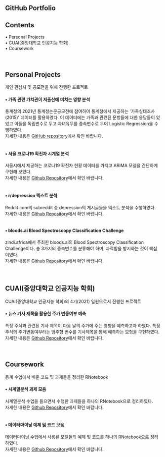 ## GitHub Portfolio



## Contents

• Personal Projects  
• CUAI(중앙대학교 인공지능 학회)  
• Coursework  
<br/>
<br/>



## Personal Projects

개인 관심사 및 공모전을 위해 진행한 프로젝트


#### • 가족 관련 가치관이 저출산에 미치는 영향 분석

통계청의 2021년 통계청논문공모전에 참여하여 통계청에서 제공하는 '가족실태조사(2015)' 데이터를 활용하였다. 이 데이터에는 가족과 관련된 문항들에 대한 응답들이 있었고 이들을 독립변수로 두고 자녀유무를 종속변수로 두어 Logistic Regression을 수행하였다.  
자세한 내용은 [GitHub repository](https://github.com/jaeyonggy/R-Fertility)에서 확인 바랍니다.  
<br/>


#### • 서울 코로나19 확진자 시계열 분석

서울시에서 제공하는 코로나19 확진자 현황 데이터를 가지고 ARIMA 모델을 간단하게 구현해 보았다.  
자세한 내용은 [Github Repository](https://github.com/jaeyonggy/TimeSeries-SeoulCovid-19)에서 확인 바랍니다.  
<br/>


#### • r/depression 텍스트 분석

Reddit.com의 subreddit 중 depression의 게시글들을 텍스트 분석을 수행하였다.  
자세한 내용은 [Github Repository](https://github.com/jaeyonggy/Project-RedditDepressionTextAnalysis)에서 확인 바랍니다.  
<br/>


#### • bloods.ai Blood Spectroscopy Classification Challenge

zindi.africa에서 주최한 bloods.ai의 Blood Spectroscopy Classification Challenge이다. 총 3가지의 종속변수를 분류해야 하며, 과적합을 방지하는 것이 핵심이였다.  
자세한 내용은 [Github Repository](https://github.com/jaeyonggy/Zindi_Classification)에서 확인 바랍니다.  
<br/>
<br/>



## CUAI(중앙대학교 인공지능 학회)

CUAI(중앙대학교 인공지능 학회)의 4기(2021) 일원으로서 진행한 프로젝트


#### • 뉴스 기사 제목을 활용한 주가 변동여부 예측

특정 주식과 관련된 기사 제목이 다음 날의 주가에 주는 영향을 예측하고자 하였다. 특정 주식의 주가변동여부라는 범주형 변수를 기사제목을 통해 예측하는 모형을 구현하였다.  
자세한 내용은 [Github Repository](https://github.com/jaeyonggy/CUAI-Headlines_TextAnalysis_For_StockPrice_Prediction)에서 확인 바랍니다.  
<br/>
<br/>



## Coursework

통계 수업에서 배운 코드 및 과제들을 정리한 RNotebook


#### • 시계열분석 과제 모음 

시계열분석 수업을 들으면서 수행한 과제들을 하나의 RNotebook으로 정리하였다.  
자세한 내용은 [Github Repository](https://github.com/jaeyonggy/Coursework)에서 확인 바랍니다.  
<br/>


#### • 데이터마이닝 예제 및 코드 모음 

데이터마이닝 수업에서 사용된 모델들의 예제 및 코드를 하나의 RNotebook으로 정리하였다.  
자세한 내용은 [Github Repository](https://github.com/jaeyonggy/Coursework)에서 확인 바랍니다.  
<br/>
<br/>




